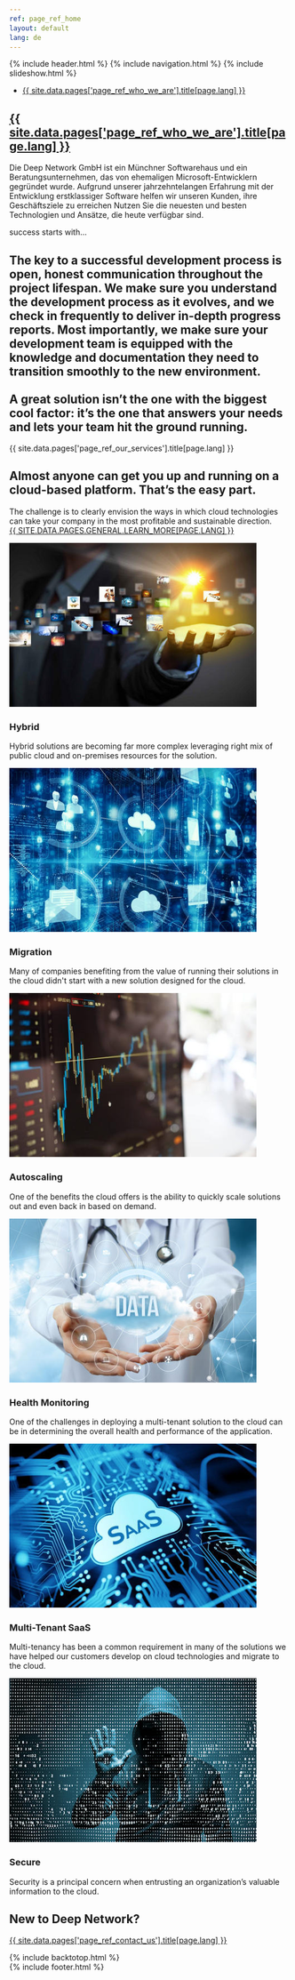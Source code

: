 ```yaml
---
ref: page_ref_home
layout: default
lang: de
---
```

{% include header.html %}
{% include navigation.html %}
{% include slideshow.html %}

<div id="hosting-prices" class="section-wrap t3-content-tabs">
    <div class="container">
        <ul class="nav nav-tabs" id="tab94">
            <li>
                <a data-toggle="tab" href="#module-94">{{ site.data.pages['page_ref_who_we_are'].title[page.lang] }}</a>
            </li>
        </ul>
        <div class="tab-content">
            <div class="tab-pane  fade in" id="module-94">
                <div class="acm-features style-2 ">
                    <div class="features-content features-content-center">
                        <div class="row">
                            <div class="features-item ">
                                <a href="who-we-are.html"><h2>{{ site.data.pages['page_ref_who_we_are'].title[page.lang] }}</h2></a>
                                <p>Die Deep Network GmbH ist ein Münchner Softwarehaus und ein Beratungsunternehmen, das von ehemaligen Microsoft-Entwicklern gegründet wurde.
                                 Aufgrund unserer jahrzehntelangen Erfahrung mit der Entwicklung erstklassiger Software helfen wir unseren Kunden, ihre Geschäftsziele zu erreichen
                                  Nutzen Sie die neuesten und besten Technologien und Ansätze, die heute verfügbar sind.
                                 </p>
                            </div>
                        </div>
                    </div>
                </div>
            </div>
        </div>
        <script type="text/javascript">
            jQuery(document).ready(function () {
                jQuery("#tab94 a:first").tab("show")
            });
        </script>
    </div>
</div>
<div class="section-wrap t3-content-bottom ">
    <div class="acm-testimonial style-2 bg-image"
        style="background-image: url(../images/success-starts-with.jpg);">
        <div class="container">
            <div class="row">
                <div class="col-xs-12 col-md-6 pull-right">
                    <div class="testimonial-showcase-item">
                        <div class="label-small">success starts with...</div>
                        <h2 class="testimonial-showcase-intro">The key to a successful development process is
                            open, honest communication throughout the project lifespan. We make sure you
                            understand the development process as it evolves, and we check in frequently to
                            deliver in-depth progress reports. Most importantly, we make sure your development
                            team is equipped with the knowledge and documentation they need to transition
                            smoothly to the new environment.<br /><br />A great solution isn’t the one with the
                            biggest cool factor: it’s the one that answers your needs and lets your team hit the
                            ground running.</h2>
                    </div>
                </div>
            </div>
        </div>
    </div>
    <div class="acm-features style-1">
        <div class="container">
            <div class="row">
                <div class="col-md-4 col-lg-3">
                    <div class="features-intro">
                        <div class="label-small toUpper">
                            {{ site.data.pages['page_ref_our_services'].title[page.lang] }}
                        </div>
                        <h2 class="acm-features-title">
                            Almost anyone can get you up and running on a cloud-based platform. That’s the easy
                            part.
                        </h2>
                        <p class="acm-features-intro">
                            The challenge is to clearly envision the ways in which cloud technologies can take
                            your company in the most profitable and sustainable direction.<br />
                            <a class="btn btn-primary btn-rounded btn-border" href="our-services.html">
                                <span style="text-transform:uppercase">{{ site.data.pages.general.learn_more[page.lang] }}</span>
                            </a>
                        </p>
                    </div>
                </div>
                <div class="col-md-8 col-lg-9">
                    <div id="acm-feature-93" class="acm-feature-slide">
                        <div class="owl-carousel owl-theme">
                            <div class="features-item col">
                                <div class="features-item-inner">
                                    <div class="features-img">
                                        <img src="../images/hybrid-solutions.jpg" alt="" />
                                    </div>
                                    <h3>Hybrid</h3>
                                    <p>Hybrid solutions are becoming far more complex leveraging right mix of
                                        public cloud and on-premises resources for the solution.</p>
                                </div>
                            </div>
                            <div class="features-item col">
                                <div class="features-item-inner">
                                    <div class="features-img">
                                        <img src="../images/migration.jpg" alt="" />
                                    </div>
                                    <h3>Migration</h3>
                                    <p>Many of companies benefiting from the value of running their solutions in
                                        the cloud didn't start with a new solution designed for the cloud.</p>
                                </div>
                            </div>
                            <div class="features-item col">
                                <div class="features-item-inner">
                                    <div class="features-img">
                                        <img src="../images/autoscaling.jpg" alt="" />
                                    </div>
                                    <h3>Autoscaling</h3>
                                    <p>One of the benefits the cloud offers is the ability to quickly scale
                                        solutions out and even back in based on demand.</p>
                                </div>
                            </div>
                            <div class="features-item col">
                                <div class="features-item-inner">
                                    <div class="features-img">
                                        <img src="../images/health-monitoring.jpg" alt="" />
                                    </div>
                                    <h3>Health Monitoring</h3>
                                    <p>One of the challenges in deploying a multi-tenant solution to the cloud
                                        can be in determining the overall health and performance of the
                                        application.</p>
                                </div>
                            </div>
                            <div class="features-item col">
                                <div class="features-item-inner">
                                    <div class="features-img">
                                        <img src="../images/multi-tenant-saas.jpg" alt="" />
                                    </div>
                                    <h3>Multi-Tenant SaaS</h3>
                                    <p>Multi-tenancy has been a common requirement in many of the solutions we
                                        have helped our customers develop on cloud technologies and migrate to
                                        the cloud.</p>
                                </div>
                            </div>
                            <div class="features-item col">
                                <div class="features-item-inner">
                                    <div class="features-img">
                                        <img src="../images/security.jpg" alt="" />
                                    </div>
                                    <h3>Secure</h3>
                                    <p>Security is a principal concern when entrusting an organization’s
                                        valuable information to the cloud.</p>
                                </div>
                            </div>
                        </div>
                    </div>
                </div>
            </div>
        </div>
    </div>
    <script>
        (function ($) {
            jQuery(document).ready(function ($) {
                $("#acm-feature-93 .owl-carousel").owlCarousel({
                    addClassActive: true,
                    items: 2,
                    itemsDesktop: [
                        1199, 2
                    ],
                    itemsDesktopSmall: [
                        979, 2
                    ],
                    itemsTablet: [
                        768, 2
                    ],
                    itemsTabletSmall: false,
                    itemsMobile: [
                        479, 1
                    ],
                    itemsScaleUp: true,
                    navigation: true,
                    navigationText: [
                        "<svg class='serviceicons'><use xlink:href='../images/sprite.svg#icon-caret-left'></use></svg>", 
                        "<svg class='serviceicons'><use xlink:href='../images/sprite.svg#icon-caret-right'></use></svg>"
                    ],
                    pagination: false,
                    paginationNumbers: false,
                    autoPlay: false
                });
            });
        })(jQuery);
    </script>
    <div class="acm-cta style-1" style="background-image: url(../images/dnbgreen.png);">
        <div class="container">
            <div class="cta-content">
                <h2>New to Deep Network?</h2>
                <a href="contact-us.html" class="btn btn-default toUpper">
                    {{ site.data.pages['page_ref_contact_us'].title[page.lang] }}
                </a>
            </div>
        </div>
    </div>
</div>

{% include backtotop.html %}      
{% include footer.html %}
